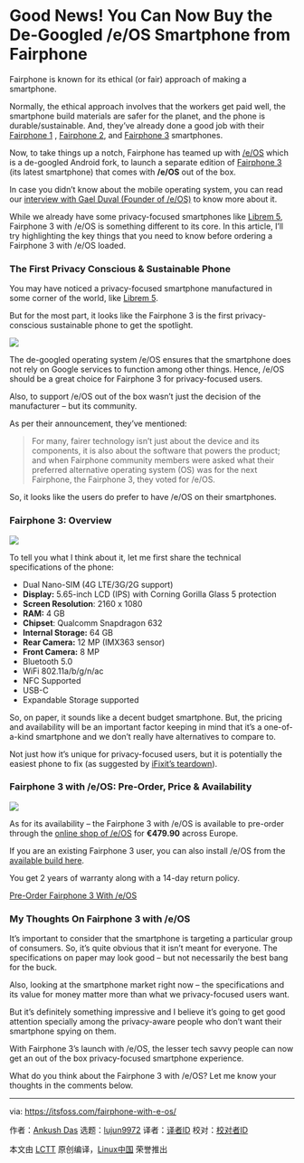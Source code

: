 [#]: collector: (lujun9972)
[#]: translator: ( )
[#]: reviewer: ( )
[#]: publisher: ( )
[#]: url: ( )
[#]: subject: (Good News! You Can Now Buy the De-Googled /e/OS Smartphone from Fairphone)
[#]: via: (https://itsfoss.com/fairphone-with-e-os/)
[#]: author: (Ankush Das https://itsfoss.com/author/ankush/)

Good News! You Can Now Buy the De-Googled /e/OS Smartphone from Fairphone
======

Fairphone is known for its ethical (or fair) approach of making a smartphone.

Normally, the ethical approach involves that the workers get paid well, the smartphone build materials are safer for the planet, and the phone is durable/sustainable. And, they’ve already done a good job with their [Fairphone 1][1] , [Fairphone 2][2], and [Fairphone 3][3] smartphones.

Now, to take things up a notch, Fairphone has teamed up with [/e/OS][4] which is a de-googled Android fork, to launch a separate edition of [Fairphone 3][3] (its latest smartphone) that comes with **/e/OS** out of the box.

In case you didn’t know about the mobile operating system, you can read our [interview with Gael Duval (Founder of /e/OS)][5] to know more about it.

While we already have some privacy-focused smartphones like [Librem 5][6], Fairphone 3 with /e/OS is something different to its core. In this article, I’ll try highlighting the key things that you need to know before ordering a Fairphone 3 with /e/OS loaded.

### The First Privacy Conscious &amp; Sustainable Phone

You may have noticed a privacy-focused smartphone manufactured in some corner of the world, like [Librem 5][7].

But for the most part, it looks like the Fairphone 3 is the first privacy-conscious sustainable phone to get the spotlight.

![][8]

The de-googled operating system /e/OS ensures that the smartphone does not rely on Google services to function among other things. Hence, /e/OS should be a great choice for Fairphone 3 for privacy-focused users.

Also, to support /e/OS out of the box wasn’t just the decision of the manufacturer – but its community.

As per their announcement, they’ve mentioned:

> For many, fairer technology isn’t just about the device and its components, it is also about the software that powers the product; and when Fairphone community members were asked what their preferred alternative operating system (OS) was for the next Fairphone, the Fairphone 3, they voted for /e/OS.

So, it looks like the users do prefer to have /e/OS on their smartphones.

### Fairphone 3: Overview

![][9]

To tell you what I think about it, let me first share the technical specifications of the phone:

  * Dual Nano-SIM (4G LTE/3G/2G support)
  * **Display:** 5.65-inch LCD (IPS) with Corning Gorilla Glass 5 protection
  * **Screen Resolution**: 2160 x 1080
  * **RAM:** 4 GB
  * **Chipset**: Qualcomm Snapdragon 632
  * **Internal Storage:** 64 GB
  * **Rear Camera:** 12 MP (IMX363 sensor)
  * **Front Camera:** 8 MP
  * Bluetooth 5.0
  * WiFi 802.11a/b/g/n/ac
  * NFC Supported
  * USB-C
  * Expandable Storage supported



So, on paper, it sounds like a decent budget smartphone. But, the pricing and availability will be an important factor keeping in mind that it’s a one-of-a-kind smartphone and we don’t really have alternatives to compare to.

Not just how it’s unique for privacy-focused users, but it is potentially the easiest phone to fix (as suggested by [iFixit’s teardown][10]).

### Fairphone 3 with /e/OS: Pre-Order, Price &amp; Availability

![][11]

As for its availability – the Fairphone 3 with /e/OS is available to pre-order through the [online shop of /e/OS][12] for **€479.90** across Europe. 

If you are an existing Fairphone 3 user, you can also install /e/OS from the [available build here][13].

You get 2 years of warranty along with a 14-day return policy.

[Pre-Order Fairphone 3 With /e/OS][12]

### My Thoughts On Fairphone 3 with /e/OS

It’s important to consider that the smartphone is targeting a particular group of consumers. So, it’s quite obvious that it isn’t meant for everyone. The specifications on paper may look good – but not necessarily the best bang for the buck.

Also, looking at the smartphone market right now – the specifications and its value for money matter more than what we privacy-focused users want.

But it’s definitely something impressive and I believe it’s going to get good attention specially among the privacy-aware people who don’t want their smartphone spying on them.

With Fairphone 3’s launch with /e/OS, the lesser tech savvy people can now get an out of the box privacy-focused smartphone experience.

What do you think about the Fairphone 3 with /e/OS? Let me know your thoughts in the comments below.

--------------------------------------------------------------------------------

via: https://itsfoss.com/fairphone-with-e-os/

作者：[Ankush Das][a]
选题：[lujun9972][b]
译者：[译者ID](https://github.com/译者ID)
校对：[校对者ID](https://github.com/校对者ID)

本文由 [LCTT](https://github.com/LCTT/TranslateProject) 原创编译，[Linux中国](https://linux.cn/) 荣誉推出

[a]: https://itsfoss.com/author/ankush/
[b]: https://github.com/lujun9972
[1]: https://en.wikipedia.org/wiki/Fairphone_1
[2]: https://en.wikipedia.org/wiki/Fairphone_2
[3]: https://shop.fairphone.com/en/?ref=header
[4]: https://e.foundation/
[5]: https://itsfoss.com/gael-duval-interview/
[6]: https://itsfoss.com/librem-5-available/
[7]: https://itsfoss.com/librem-linux-phone/
[8]: https://i2.wp.com/itsfoss.com/wp-content/uploads/2020/05/Fairphone-3-battery.png?ssl=1
[9]: https://i2.wp.com/itsfoss.com/wp-content/uploads/2020/05/fairphone-3.png?ssl=1
[10]: https://www.ifixit.com/Teardown/Fairphone+3+Teardown/125573
[11]: https://i0.wp.com/itsfoss.com/wp-content/uploads/2020/05/fairphone-e-os.png?ssl=1
[12]: https://e.foundation/product/e-os-fairphone-3/
[13]: https://doc.e.foundation/devices/FP3/
